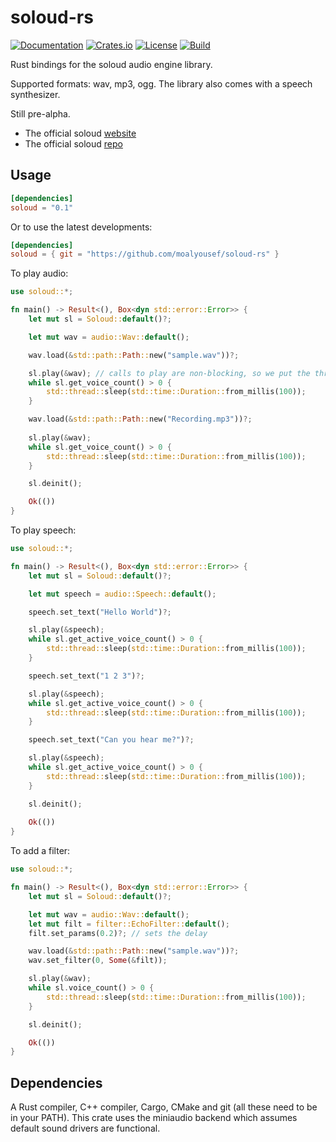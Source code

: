 # soloud-rs


[![Documentation](https://docs.rs/soloud/badge.svg)](https://docs.rs/soloud)
[![Crates.io](https://img.shields.io/crates/v/soloud.svg)](https://crates.io/crates/soloud)
[![License](https://img.shields.io/crates/l/soloud.svg)](https://github.com/MoAlyousef/soloud-rs/blob/master/LICENSE)
[![Build](https://github.com/MoAlyousef/soloud-rs/workflows/Build/badge.svg)](https://github.com/MoAlyousef/soloud-rs/actions)

Rust bindings for the soloud audio engine library.

Supported formats: wav, mp3, ogg. The library also comes with a speech synthesizer.

Still pre-alpha.

- The official soloud [website](https://sol.gfxile.net/soloud/index.html)
- The official soloud [repo](https://github.com/jarikomppa/soloud)

## Usage
```toml
[dependencies]
soloud = "0.1"
```

Or to use the latest developments:
```toml
[dependencies]
soloud = { git = "https://github.com/moalyousef/soloud-rs" }
```

To play audio:
```rust
use soloud::*;

fn main() -> Result<(), Box<dyn std::error::Error>> {
    let mut sl = Soloud::default()?;

    let mut wav = audio::Wav::default();

    wav.load(&std::path::Path::new("sample.wav"))?;

    sl.play(&wav); // calls to play are non-blocking, so we put the thread to sleep
    while sl.get_voice_count() > 0 {
        std::thread::sleep(std::time::Duration::from_millis(100));
    }

    wav.load(&std::path::Path::new("Recording.mp3"))?;
    
    sl.play(&wav);
    while sl.get_voice_count() > 0 {
        std::thread::sleep(std::time::Duration::from_millis(100));
    }

    sl.deinit();

    Ok(())
}
```

To play speech:
```rust
use soloud::*;

fn main() -> Result<(), Box<dyn std::error::Error>> {
    let mut sl = Soloud::default()?;

    let mut speech = audio::Speech::default();

    speech.set_text("Hello World")?;

    sl.play(&speech);
    while sl.get_active_voice_count() > 0 {
        std::thread::sleep(std::time::Duration::from_millis(100));
    }

    speech.set_text("1 2 3")?;

    sl.play(&speech);
    while sl.get_active_voice_count() > 0 {
        std::thread::sleep(std::time::Duration::from_millis(100));
    }

    speech.set_text("Can you hear me?")?;

    sl.play(&speech);
    while sl.get_active_voice_count() > 0 {
        std::thread::sleep(std::time::Duration::from_millis(100));
    }

    sl.deinit();
    
    Ok(())
}
```

To add a filter:
```rust
use soloud::*;

fn main() -> Result<(), Box<dyn std::error::Error>> {
    let mut sl = Soloud::default()?;

    let mut wav = audio::Wav::default();
    let mut filt = filter::EchoFilter::default();
    filt.set_params(0.2)?; // sets the delay

    wav.load(&std::path::Path::new("sample.wav"))?;
    wav.set_filter(0, Some(&filt));

    sl.play(&wav);
    while sl.voice_count() > 0 {
        std::thread::sleep(std::time::Duration::from_millis(100));
    }

    sl.deinit();

    Ok(())
}
```

## Dependencies
A Rust compiler, C++ compiler, Cargo, CMake and git (all these need to be in your PATH). This crate uses the miniaudio backend which assumes default sound drivers are functional.
